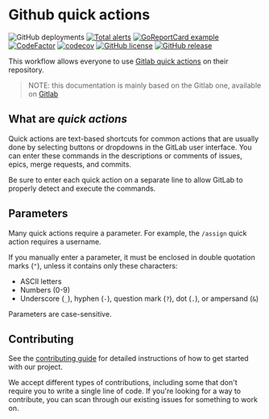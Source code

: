 # Github quick actions
![GitHub deployments](https://img.shields.io/github/deployments/xunleii/github-quick-actions/AWS%20Lambda?label=Published%20on%20AWS%20Lambda)
[![Total alerts](https://img.shields.io/lgtm/alerts/g/xunleii/github-quick-actions.svg?logo=lgtm&logoWidth=18)](https://lgtm.com/projects/g/xunleii/github-quick-actions/alerts/)
[![GoReportCard example](https://goreportcard.com/badge/github.com/nanomsg/mangos)](https://goreportcard.com/report/github.com/xunleii/github-quick-actions)
[![CodeFactor](https://www.codefactor.io/repository/github/xunleii/github-quick-actions/badge/main)](https://www.codefactor.io/repository/github/xunleii/github-quick-actions/overview/main)
[![codecov](https://codecov.io/gh/xunleii/github-quick-actions/branch/main/graph/badge.svg?token=N69O0F7FGJ)](https://codecov.io/gh/xunleii/github-quick-actions)
[![GitHub license](https://img.shields.io/github/license/xunleii/github-quick-actions.svg)](https://github.com/xunleii/github-quick-actions/blob/master/LICENSE)
[![GitHub release](https://img.shields.io/github/release/xunleii/github-quick-actions.svg)](https://GitHub.com/xunleii/github-quick-actions/releases/)

This workflow allows everyone to use [Gitlab quick actions](https://docs.gitlab.com/ee/user/project/quick_actions.html)
on their repository.

> NOTE: this documentation is mainly based on the Gitlab one, available
> on [Gitlab](https://gitlab.com/gitlab-org/gitlab/blob/master/doc/user/project/quick_actions.md)

## What are _quick actions_

Quick actions are text-based shortcuts for common actions that are usually done
by selecting buttons or dropdowns in the GitLab user interface. You can enter
these commands in the descriptions or comments of issues, epics, merge requests,
and commits.

Be sure to enter each quick action on a separate line to allow GitLab to
properly detect and execute the commands.

## Parameters

Many quick actions require a parameter. For example, the `/assign` quick action
requires a username.

If you manually enter a parameter, it must be enclosed in double quotation marks
(`"`), unless it contains only these characters:

- ASCII letters
- Numbers (0-9)
- Underscore (`_`), hyphen (`-`), question mark (`?`), dot (`.`), or ampersand (`&`)

Parameters are case-sensitive.

<!-- ::include quick_actions_table -->

## Contributing

See the [contributing guide](CONTRIBUTING.md) for detailed instructions of how to get
started with our project.

We accept different types of contributions, including some that don't require you to write
a single line of code. If you're looking for a way to contribute, you can scan through our
existing issues for something to work on.

